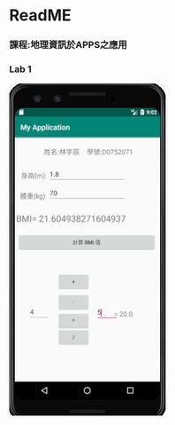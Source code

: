 # ReadME

### 課程:地理資訊於APPS之應用

### Lab 1 

![](https://github.com/HeiTang/Course.APPS/blob/master/Picture/Lab1.PNG?raw=true)

